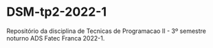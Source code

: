 # DSM-tp2-2022-1
Repositório da disciplina de Tecnicas de Programacao II - 3º semestre noturno ADS Fatec Franca 2022-1.
